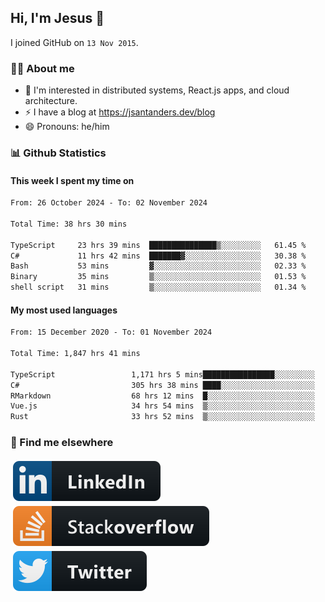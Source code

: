 ## Hi, I'm Jesus 👋

I joined GitHub on `13 Nov 2015`.

<!-- Talking about you -->

### 👨‍💻 About me

- 👦 I'm interested in distributed systems, React.js apps, and cloud architecture.
- ⚡️ I have a blog at <https://jsantanders.dev/blog>
- 😄 Pronouns: he/him

### 📊 Github Statistics

#### This week I spent my time on

<!--START_SECTION:weekly-->

```txt
From: 26 October 2024 - To: 02 November 2024

Total Time: 38 hrs 30 mins

TypeScript     23 hrs 39 mins  ███████████████▒░░░░░░░░░   61.45 %
C#             11 hrs 42 mins  ███████▓░░░░░░░░░░░░░░░░░   30.38 %
Bash           53 mins         ▓░░░░░░░░░░░░░░░░░░░░░░░░   02.33 %
Binary         35 mins         ▒░░░░░░░░░░░░░░░░░░░░░░░░   01.53 %
shell script   31 mins         ▒░░░░░░░░░░░░░░░░░░░░░░░░   01.34 %
```

<!--END_SECTION:weekly-->

#### My most used languages

<!--START_SECTION:alltime-->

```txt
From: 15 December 2020 - To: 01 November 2024

Total Time: 1,847 hrs 41 mins

TypeScript                 1,171 hrs 5 mins████████████████░░░░░░░░░   63.38 %
C#                         305 hrs 38 mins ████░░░░░░░░░░░░░░░░░░░░░   16.54 %
RMarkdown                  68 hrs 12 mins  █░░░░░░░░░░░░░░░░░░░░░░░░   03.69 %
Vue.js                     34 hrs 54 mins  ▒░░░░░░░░░░░░░░░░░░░░░░░░   01.89 %
Rust                       33 hrs 52 mins  ▒░░░░░░░░░░░░░░░░░░░░░░░░   01.83 %
```

<!--END_SECTION:alltime-->

### 📢 Find me elsewhere

<p>
  <a target="_blank" href="https://linkedin.com/in/jsantanders">
    <img src="https://github.com/jsantanders/jsantanders/blob/master/img/linkedin.svg" alt="LinkedIn" style="vertical-align:top; margin:4px">
  </a>
  
  <a target="_blank" href="https://stackoverflow.com/users/7318331/jesus-santander">
    <img src="https://github.com/jsantanders/jsantanders/blob/master/img/stackoverflow.svg" alt="StackOverflow" style="vertical-align:top; margin:4px">
  </a>
  
  <a target="_blank" href="http://twitter.com/jsantanders">
    <img src="https://github.com/jsantanders/jsantanders/blob/master/img/twitter.svg" alt="Twitter" style="vertical-align:top; margin:4px">
  </a>
</p>
